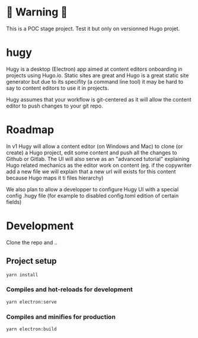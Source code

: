 # 🚨 Warning ️🚨

This is a POC stage project. Test it but only on versionned Hugo projet.

# hugy

Hugy is a desktop (Electron) app aimed at content editors onboarding in projects using Hugo.io. 
Static sites are great and Hugo is a great static site generator but due to its specifity (a command line tool) it may be hard
to say to content editors to use it in projects.

Hugy assumes that your workflow is git-centered as it will allow the content editor to push changes to your git repo.

# Roadmap

In v1 Hugy will allow a content editor (on Windows and Mac) to clone (or create) a Hugo project, edit some content and push all the changes to Github or Gitlab.
The UI will also serve as an "advanced tutorial" explaining Hugo related mechanics as the editor work on content (eg. if the copywriter add a new file we will explain that a new url will exists for this content because Hugo maps it ti files hierarchy)

We also plan to allow a developper to configure Hugy UI with a special config .hugy file  (for example to disabled config.toml edition of certain fields) 


# Development

Clone the repo and ..

## Project setup
```
yarn install
```

### Compiles and hot-reloads for development
```
yarn electron:serve
```

### Compiles and minifies for production
```
yarn electron:build
```

